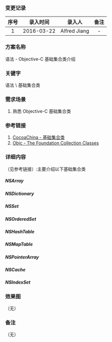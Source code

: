 ### 变更记录

| 序号 | 录入时间 | 录入人 | 备注 |
|:--------:|:--------:|:--------:|:--------:|
| 1 | 2016-03-22 | Alfred Jiang | - |

### 方案名称

语法 - Objective-C 基础集合类介绍

### 关键字

语法 \ 基础集合类

### 需求场景

1. 熟悉 Objective-C 基础集合类

### 参考链接

1. [CocoaChina - 基础集合类](http://www.cocoachina.com/industry/20140122/7735.html)
2. [Objc - The Foundation Collection Classes](https://www.objc.io/issues/7-foundation/collections/)

### 详细内容
（见参考链接）:主要介绍以下基础集合类

##### NSArray
##### NSDictionary
##### NSSet
##### NSOrderedSet
##### NSHashTable
##### NSMapTable
##### NSPointerArray
##### NSCache
##### NSIndexSet

### 效果图
（无）

### 备注
（无）
